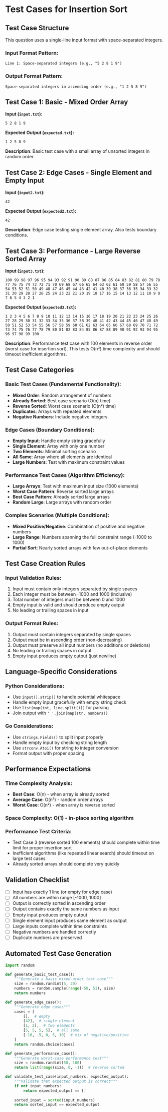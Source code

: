 # Test Cases for Insertion Sort

## Test Case Structure
This question uses a single-line input format with space-separated integers.

### Input Format Pattern:
```
Line 1: Space-separated integers (e.g., "5 2 8 1 9")
```

### Output Format Pattern:
```
Space-separated integers in ascending order (e.g., "1 2 5 8 9")
```

## Test Case 1: Basic - Mixed Order Array
**Input (`input.txt`):**
```
5 2 8 1 9
```
**Expected Output (`expected.txt`):**
```
1 2 5 8 9
```
**Description**: Basic test case with a small array of unsorted integers in random order.

## Test Case 2: Edge Cases - Single Element and Empty Input
**Input (`input2.txt`):**
```
42
```
**Expected Output (`expected2.txt`):**
```
42
```
**Description**: Edge case testing single element array. Also tests boundary conditions.

## Test Case 3: Performance - Large Reverse Sorted Array
**Input (`input3.txt`):**
```
100 99 98 97 96 95 94 93 92 91 90 89 88 87 86 85 84 83 82 81 80 79 78 77 76 75 74 73 72 71 70 69 68 67 66 65 64 63 62 61 60 59 58 57 56 55 54 53 52 51 50 49 48 47 46 45 44 43 42 41 40 39 38 37 36 35 34 33 32 31 30 29 28 27 26 25 24 23 22 21 20 19 18 17 16 15 14 13 12 11 10 9 8 7 6 5 4 3 2 1
```
**Expected Output (`expected3.txt`):**
```
1 2 3 4 5 6 7 8 9 10 11 12 13 14 15 16 17 18 19 20 21 22 23 24 25 26 27 28 29 30 31 32 33 34 35 36 37 38 39 40 41 42 43 44 45 46 47 48 49 50 51 52 53 54 55 56 57 58 59 60 61 62 63 64 65 66 67 68 69 70 71 72 73 74 75 76 77 78 79 80 81 82 83 84 85 86 87 88 89 90 91 92 93 94 95 96 97 98 99 100
```
**Description**: Performance test case with 100 elements in reverse order (worst case for insertion sort). This tests O(n²) time complexity and should timeout inefficient algorithms.

## Test Case Categories

### Basic Test Cases (Fundamental Functionality):
- **Mixed Order**: Random arrangement of numbers
- **Already Sorted**: Best case scenario (O(n) time)
- **Reverse Sorted**: Worst case scenario (O(n²) time)
- **Duplicates**: Arrays with repeated elements
- **Negative Numbers**: Include negative integers

### Edge Cases (Boundary Conditions):
- **Empty Input**: Handle empty string gracefully
- **Single Element**: Array with only one number
- **Two Elements**: Minimal sorting scenario
- **All Same**: Array where all elements are identical
- **Large Numbers**: Test with maximum constraint values

### Performance Test Cases (Algorithm Efficiency):
- **Large Arrays**: Test with maximum input size (1000 elements)
- **Worst Case Pattern**: Reverse sorted large arrays
- **Best Case Pattern**: Already sorted large arrays
- **Random Large**: Large arrays with random order

### Complex Scenarios (Multiple Conditions):
- **Mixed Positive/Negative**: Combination of positive and negative numbers
- **Large Range**: Numbers spanning the full constraint range (-1000 to 1000)
- **Partial Sort**: Nearly sorted arrays with few out-of-place elements

## Test Case Creation Rules

### Input Validation Rules:
1. Input must contain only integers separated by single spaces
2. Each integer must be between -1000 and 1000 (inclusive)
3. Total number of integers must be between 0 and 1000
4. Empty input is valid and should produce empty output
5. No leading or trailing spaces in input

### Output Format Rules:
1. Output must contain integers separated by single spaces
2. Output must be in ascending order (non-decreasing)
3. Output must preserve all input numbers (no additions or deletions)
4. No leading or trailing spaces in output
5. Empty input produces empty output (just newline)

## Language-Specific Considerations

### Python Considerations:
- Use `input().strip()` to handle potential whitespace
- Handle empty input gracefully with empty string check
- Use `list(map(int, line.split()))` for parsing
- Join output with `' '.join(map(str, numbers))`

### Go Considerations:
- Use `strings.Fields()` to split input properly
- Handle empty input by checking string length
- Use `strconv.Atoi()` for string to integer conversion
- Format output with proper spacing

## Performance Expectations

### Time Complexity Analysis:
- **Best Case**: O(n) - when array is already sorted
- **Average Case**: O(n²) - random order arrays
- **Worst Case**: O(n²) - when array is reverse sorted

### Space Complexity: O(1) - in-place sorting algorithm

### Performance Test Criteria:
- Test Case 3 (reverse sorted 100 elements) should complete within time limit for proper insertion sort
- Inefficient algorithms (like repeated linear search) should timeout on large test cases
- Already sorted arrays should complete very quickly

## Validation Checklist
- [ ] Input has exactly 1 line (or empty for edge case)
- [ ] All numbers are within range [-1000, 1000]
- [ ] Output is correctly sorted in ascending order
- [ ] Output contains exactly the same numbers as input
- [ ] Empty input produces empty output
- [ ] Single element input produces same element as output
- [ ] Large inputs complete within time constraints
- [ ] Negative numbers are handled correctly
- [ ] Duplicate numbers are preserved

## Automated Test Case Generation
```python
import random

def generate_basic_test_case():
    """Generate a basic mixed-order test case"""
    size = random.randint(5, 20)
    numbers = random.sample(range(-50, 51), size)
    return numbers

def generate_edge_case():
    """Generate edge cases"""
    cases = [
        [],  # empty
        [42],  # single element
        [1, 2],  # two elements
        [5, 5, 5, 5],  # all same
        [-10, -5, 0, 5, 10]  # mix of negative/positive
    ]
    return random.choice(cases)

def generate_performance_case():
    """Generate worst-case performance test"""
    size = random.randint(50, 100)
    return list(range(size, 0, -1))  # reverse sorted

def validate_test_case(input_numbers, expected_output):
    """Validate that expected output is correct"""
    if not input_numbers:
        return expected_output == []
    
    sorted_input = sorted(input_numbers)
    return sorted_input == expected_output
```
